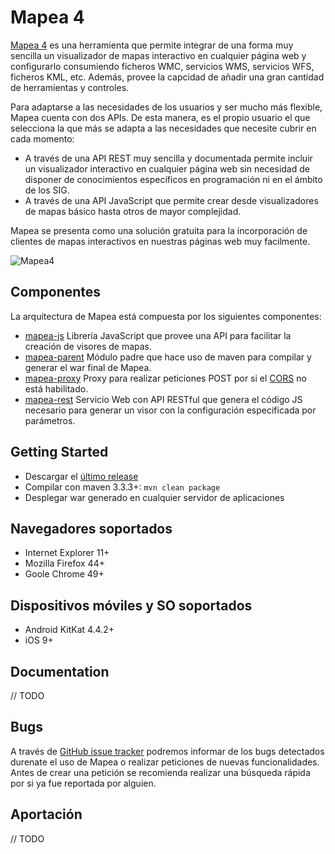 # Mapea 4

[Mapea 4](http://mapea4-sigc.juntadeandalucia.es/) es una herramienta que permite integrar de una forma muy sencilla un visualizador de mapas interactivo en cualquier página web y configurarlo consumiendo ficheros WMC, servicios WMS, servicios WFS, ficheros KML, etc. Además, provee la capcidad de añadir una gran cantidad de herramientas y controles.

Para adaptarse a las necesidades de los usuarios y ser mucho más flexible, Mapea cuenta con dos APIs. De esta manera, es el propio usuario el que selecciona la que más se adapta a las necesidades que necesite cubrir en cada momento:

 - A través de una API REST muy sencilla y documentada permite incluir un visualizador interactivo en cualquier página web sin necesidad de disponer de conocimientos específicos en programación ni en el ámbito de los SIG.
 - A través de una API JavaScript que permite crear desde visualizadores de mapas básico hasta otros de mayor complejidad.

Mapea se presenta como una solución gratuita para la incorporación de clientes de mapas interactivos en nuestras páginas web muy facilmente.

![Mapea4](https://gifyu.com/images/GiecT8hmzl-compressor.gif)

## Componentes

La arquitectura de Mapea está compuesta por los siguientes componentes:

- [mapea-js](/mapea-js) Librería JavaScript que provee una API para facilitar la creación de visores de mapas.
- [mapea-parent](/mapea-parent) Módulo padre que hace uso de maven para compilar y generar el war final de Mapea.
- [mapea-proxy](/mapea-proxy) Proxy para realizar peticiones POST por si el [CORS](https://developer.mozilla.org/en-US/docs/Web/HTTP/Access_control_CORS) no está habilitado.
- [mapea-rest](/mapea-rest) Servicio Web con API RESTful que genera el código JS necesario para generar un visor con la configuración especificada por parámetros.

## Getting Started

- Descargar el [último release](https://github.com/sigcorporativo-ja/Mapea4/releases)
- Compilar con maven 3.3.3+: `mvn clean package`
- Desplegar war generado en cualquier servidor de aplicaciones

## Navegadores soportados

- Internet Explorer 11+
- Mozilla Firefox 44+
- Goole Chrome 49+

## Dispositivos móviles y SO soportados

- Android KitKat 4.4.2+
- iOS 9+

## Documentation

// TODO

## Bugs

A través de [GitHub issue tracker](https://github.com/sigcorporativo-ja/Mapea4/issues) podremos informar de los bugs detectados durenate el uso de Mapea o realizar peticiones de nuevas funcionalidades. Antes de crear una petición se recomienda realizar una búsqueda rápida por si ya fue reportada por alguien.

## Aportación

// TODO
